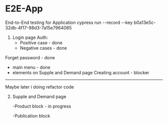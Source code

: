 # E2E-App
End-to-End testing for Application
cypress run --record --key b0a13e5c-32db-4f17-98d3-7a15e7964085
1. Login page
   Auth:
   - Positive case - done
   - Negative cases - done
 
 Forget password - done
  -  main menu  - done
   - elements on Supple and Demand page
 Creating account - blocker
 -------
 Maybe later i doing refactor code
 
 2. Supple and Demand page 
    
    -Product block - in progress
    
    -Publication block
    